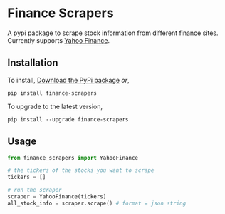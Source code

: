 # Finance Scrapers
A pypi package to scrape stock information from different finance sites. Currently supports [Yahoo Finance](finance.yahoo.com).

## Installation
To install, [Download the PyPi package](https://pypi.org/project/finance-scrapers/0.0.2/#files) _or_,
```
pip install finance-scrapers
```
To upgrade to the latest version,
```
pip install --upgrade finance-scrapers
```

## Usage
```python
from finance_scrapers import YahooFinance

# the tickers of the stocks you want to scrape
tickers = []

# run the scraper
scraper = YahooFinance(tickers)
all_stock_info = scraper.scrape() # format = json string
```